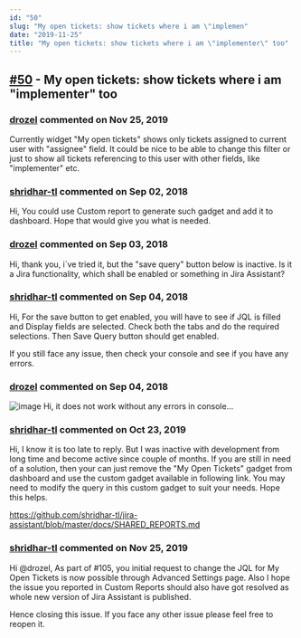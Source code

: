 ```yaml
---
id: "50"
slug: "My open tickets: show tickets where i am \"implemen"
date: "2019-11-25"
title: "My open tickets: show tickets where i am \"implementer\" too"
---
```



## [#50](https://github.com/shridhar-tl/jira-assistant/issues/50) - My open tickets: show tickets where i am "implementer" too

### [drozel](https://github.com/drozel) commented on Nov 25, 2019

Currently widget "My open tickets" shows only tickets assigned to current user with "assignee" field.
It could be nice to be able to change this filter or just to show all tickets referencing to this user with other fields, like "implementer" etc.

### [shridhar-tl](https://github.com/shridhar-tl) commented on Sep 02, 2018

Hi,
You could use Custom report to generate such gadget and add it to dashboard. Hope that would give you what is needed.

### [drozel](https://github.com/drozel) commented on Sep 03, 2018

Hi, thank you,
i`ve tried it, but the "save query" button below is inactive.
Is it a Jira functionality, which shall be enabled or something in Jira Assistant?

### [shridhar-tl](https://github.com/shridhar-tl) commented on Sep 04, 2018

Hi,
For the save button to get enabled, you will have to see if JQL is filled and Display fields are selected. Check both the tabs and do the required selections. Then Save Query button should get enabled.

If you still face any issue, then check your console and see if you have any errors.

### [drozel](https://github.com/drozel) commented on Sep 04, 2018

![image](https://user-images.githubusercontent.com/6229397/45027491-d3f1c480-b041-11e8-9956-9720d7f0674e.png)
Hi, it does not work without any errors in console...

### [shridhar-tl](https://github.com/shridhar-tl) commented on Oct 23, 2019

Hi, I know it is too late to reply. But I was inactive with development from long time and become active since couple of months. If you are still in need of a solution, then your can just remove the "My Open Tickets" gadget from dashboard and use the custom gadget available in following link. You may need to modify the query in this custom gadget to suit your needs. Hope this helps.

https://github.com/shridhar-tl/jira-assistant/blob/master/docs/SHARED_REPORTS.md

### [shridhar-tl](https://github.com/shridhar-tl) commented on Nov 25, 2019

Hi @drozel,
As part of #105, you initial request to change the JQL for My Open Tickets is now possible through Advanced Settings page. Also I hope the issue you reported in Custom Reports should also have got resolved as whole new version of Jira Assistant is published.

Hence closing this issue. If you face any other issue please feel free to reopen it.
